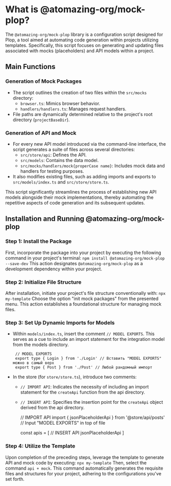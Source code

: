 # What is @atomazing-org/mock-plop?

The `@atomazing-org/mock-plop` library is a configuration script designed for Plop, a tool aimed at automating code generation within projects utilizing templates. Specifically, this script focuses on generating and updating files associated with mocks (placeholders) and API models within a project.

## Main Functions

### Generation of Mock Packages

- The script outlines the creation of two files within the `src/mocks` directory:
    - `browser.ts`: Mimics browser behavior.
    - `handlers/handlers.ts`: Manages request handlers.
- File paths are dynamically determined relative to the project's root directory (`projectBaseDir`).

### Generation of API and Mock

- For every new API model introduced via the command-line interface, the script generates a suite of files across several directories:
    - `src/store/api`: Defines the API.
    - `src/models`: Contains the data model.
    - `src/mocks/handlers/mock{properCase name}`: Includes mock data and handlers for testing purposes.
- It also modifies existing files, such as adding imports and exports to `src/models/index.ts` and `src/store/store.ts`.

This script significantly streamlines the process of establishing new API models alongside their mock implementations, thereby automating the repetitive aspects of code generation and its subsequent updates.

## Installation and Running @atomazing-org/mock-plop

### Step 1: Install the Package

First, incorporate the package into your project by executing the following command in your project's terminal: `npm install @atomazing-org/mock-plop --save-dev`
This action designates `@atomazing-org/mock-plop` as a development dependency within your project.

### Step 2: Initialize File Structure

After installation, initiate your project's file structure conventionally with:
`npx my-template`
Choose the option "init mock packages" from the presented menu. This action establishes a foundational structure for managing mock files.

### Step 3: Set Up Dynamic Imports for Models

- Within `models/index.ts`, insert the comment `// MODEL EXPORTS`. This serves as a cue to include an import statement for the integration model from the models directory.

       // MODEL EXPORTS
       export type { Login } from './Login' // Вставить "MODEL EXPORTS" можно в самый верх
       export type { Post } from './Post' // Любой рандомный импорт


- In the store (for `store/store.ts`), introduce two comments:
    - `// IMPORT API`: Indicates the necessity of including an import statement for the `createApi` function from the api directory.
    - `// INSERT API`: Specifies the insertion point for the `createApi` object derived from the api directory.


       // IMPORT API
       import { jsonPlaceholderApi } from '@store/api/posts' // Input "MODEL EXPORTS" in top of file
       
       const apis = [
           // INSERT API
           jsonPlaceholderApi
       ]


### Step 4: Utilize the Template

Upon completion of the preceding steps, leverage the template to generate API and mock code by executing:
`npx my-template`
Then, select the command `api + mock`. This command automatically generates the requisite files and structures for your project, adhering to the configurations you've set forth.

